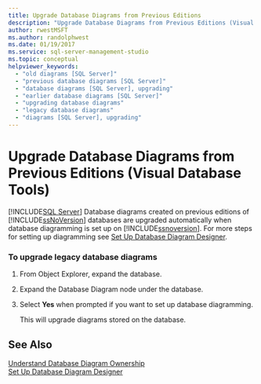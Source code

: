 ```yaml
---
title: Upgrade Database Diagrams from Previous Editions
description: "Upgrade Database Diagrams from Previous Editions (Visual Database Tools)"
author: rwestMSFT
ms.author: randolphwest
ms.date: 01/19/2017
ms.service: sql-server-management-studio
ms.topic: conceptual
helpviewer_keywords:
  - "old diagrams [SQL Server]"
  - "previous database diagrams [SQL Server]"
  - "database diagrams [SQL Server], upgrading"
  - "earlier database diagrams [SQL Server]"
  - "upgrading database diagrams"
  - "legacy database diagrams"
  - "diagrams [SQL Server], upgrading"
---
```

# Upgrade Database Diagrams from Previous Editions (Visual Database Tools)
[!INCLUDE[SQL Server](../includes/applies-to-version/sqlserver.md)]
Database diagrams created on previous editions of [!INCLUDE[ssNoVersion](../includes/ssnoversion-md.md)] databases are upgraded automatically when database diagramming is set up on [!INCLUDE[ssnoversion](../includes/ssnoversion-md.md)]. For more steps for setting up diagramming see [Set Up Database Diagram Designer](set-up-database-diagram-designer-visual-database-tools.md).  
  
### To upgrade legacy database diagrams  
  
1.  From Object Explorer, expand the database.  
  
2.  Expand the Database Diagram node under the database.  
  
3.  Select **Yes** when prompted if you want to set up database diagramming.  
  
    This will upgrade diagrams stored on the database.  
  
## See Also  
[Understand Database Diagram Ownership](understand-database-diagram-ownership-visual-database-tools.md)  
[Set Up Database Diagram Designer](set-up-database-diagram-designer-visual-database-tools.md)  
  

